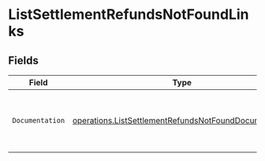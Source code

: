 # ListSettlementRefundsNotFoundLinks


## Fields

| Field                                                                                                                          | Type                                                                                                                           | Required                                                                                                                       | Description                                                                                                                    |
| ------------------------------------------------------------------------------------------------------------------------------ | ------------------------------------------------------------------------------------------------------------------------------ | ------------------------------------------------------------------------------------------------------------------------------ | ------------------------------------------------------------------------------------------------------------------------------ |
| `Documentation`                                                                                                                | [operations.ListSettlementRefundsNotFoundDocumentation](../../models/operations/listsettlementrefundsnotfounddocumentation.md) | :heavy_check_mark:                                                                                                             | The URL to the generic Mollie API error handling guide.                                                                        |